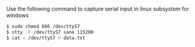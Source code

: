 Use the following command to capture serial input in linux subsystem for windows

```bash
$ sudo chmod 666 /dev/ttyS7
$ stty -F /dev/ttyS7 sane 115200
$ cat < /dev/ttyS7 > data.txt
```